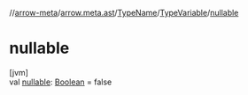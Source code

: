 //[arrow-meta](../../../../index.md)/[arrow.meta.ast](../../index.md)/[TypeName](../index.md)/[TypeVariable](index.md)/[nullable](nullable.md)

# nullable

[jvm]\
val [nullable](nullable.md): [Boolean](https://kotlinlang.org/api/latest/jvm/stdlib/kotlin/-boolean/index.html) = false
